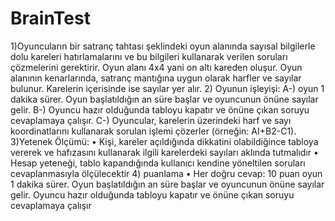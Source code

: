 # BrainTest
1)Oyuncuların bir satranç tahtası şeklindeki oyun alanında sayısal
bilgilerle dolu kareleri hatırlamalarını ve bu bilgileri kullanarak
verilen soruları çözmelerini gerektirir. Oyun alanı 4x4
yani on altı kareden oluşur. Oyun
alanının kenarlarında, satranç mantığına uygun olarak harfler ve
sayılar bulunur. Karelerin içerisinde ise sayılar yer alır.
2) Oyunun işleyişi:
A-) oyun 1 dakika sürer. Oyun başlatıldığın an süre başlar ve 
oyuncunun önüne sayılar gelir.
B-) Oyuncu hazır olduğunda tabloyu kapatır ve önüne çıkan soruyu 
cevaplamaya çalışır.
C-) Oyuncular, karelerin üzerindeki harf ve sayı koordinatlarını
kullanarak sorulan işlemi çözerler (örneğin: AI+B2-C1).
3)Yetenek Ölçümü:
• Kişi, kareler açıldığında dikkatini olabildiğince tabloya vererek ve
hafızasını kullanarak ilgili karelerdeki sayıları aklında tutmalıdır
• Hesap yeteneği, tablo kapandığında kullanıcı kendine yöneltilen
soruları cevaplanmasıyla ölçülecektir
4) puanlama
• Her doğru cevap: 10 puan
oyun 1 dakika sürer. Oyun başlatıldığın an süre başlar ve oyuncunun önüne sayılar gelir. Oyuncu hazır olduğunda tabloyu kapatır ve önüne çıkan soruyu cevaplamaya çalışır
